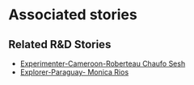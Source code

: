 # Associated stories

<!-- !!DO NOT REMOVE!! start autogenerated hyperlinks -->
## Related R&D Stories
- [Experimenter\-Cameroon\-Roberteau Chaufo Sesh](/RnD-Archive/stories/?doc=Roberteau%20Cameroon_LQ-en-US)
- [Explorer\-Paraguay\- Monica Rios](/RnD-Archive/stories/?doc=23_Monica_Paraguay-en-US)
<!-- !!DO NOT REMOVE!! end autogenerated hyperlinks -->